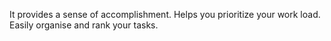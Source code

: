 It provides a sense of accomplishment.
Helps you prioritize your work load.
Easily organise and rank your tasks.
